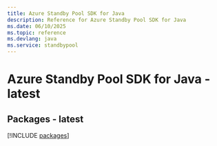 ```yaml
---
title: Azure Standby Pool SDK for Java
description: Reference for Azure Standby Pool SDK for Java
ms.date: 06/10/2025
ms.topic: reference
ms.devlang: java
ms.service: standbypool
---
```

# Azure Standby Pool SDK for Java - latest
## Packages - latest
[!INCLUDE [packages](standby-pool-index.md)]